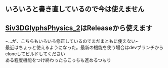 ## いろいろと書き直しているので今は使えません  
## [Siv3DGlyphsPhysics_2](https://github.com/cc5efd7b0/Siv3DGlyphsPhysics_2)はReleaseから使えます  
~...が、こちらもいろいろ修正しているのでまだまともに使えない~  
最近はちょっと使えるようになった。最新の機能を使う場合はdevブランチからcloneしてビルドしてください  
ある程度機能をつけ終わったらこっちも進めるつもり
